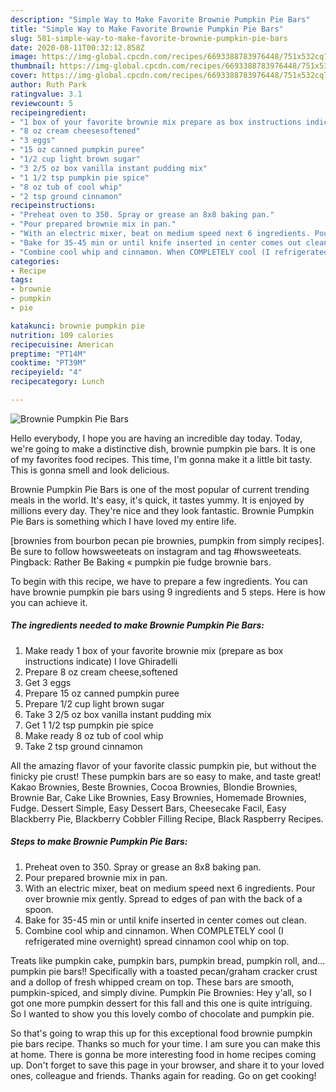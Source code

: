 ```yaml
---
description: "Simple Way to Make Favorite Brownie Pumpkin Pie Bars"
title: "Simple Way to Make Favorite Brownie Pumpkin Pie Bars"
slug: 581-simple-way-to-make-favorite-brownie-pumpkin-pie-bars
date: 2020-08-11T00:32:12.858Z
image: https://img-global.cpcdn.com/recipes/6693388783976448/751x532cq70/brownie-pumpkin-pie-bars-recipe-main-photo.jpg
thumbnail: https://img-global.cpcdn.com/recipes/6693388783976448/751x532cq70/brownie-pumpkin-pie-bars-recipe-main-photo.jpg
cover: https://img-global.cpcdn.com/recipes/6693388783976448/751x532cq70/brownie-pumpkin-pie-bars-recipe-main-photo.jpg
author: Ruth Park
ratingvalue: 3.1
reviewcount: 5
recipeingredient:
- "1 box of your favorite brownie mix prepare as box instructions indicate I love Ghiradelli"
- "8 oz cream cheesesoftened"
- "3 eggs"
- "15 oz canned pumpkin puree"
- "1/2 cup light brown sugar"
- "3 2/5 oz box vanilla instant pudding mix"
- "1 1/2 tsp pumpkin pie spice"
- "8 oz tub of cool whip"
- "2 tsp ground cinnamon"
recipeinstructions:
- "Preheat oven to 350. Spray or grease an 8x8 baking pan."
- "Pour prepared brownie mix in pan."
- "With an electric mixer, beat on medium speed next 6 ingredients. Pour over brownie mix gently. Spread to edges of pan with the back of a spoon."
- "Bake for 35-45 min or until knife inserted in center comes out clean."
- "Combine cool whip and cinnamon. When COMPLETELY cool (I refrigerated mine overnight) spread cinnamon cool whip on top."
categories:
- Recipe
tags:
- brownie
- pumpkin
- pie

katakunci: brownie pumpkin pie 
nutrition: 109 calories
recipecuisine: American
preptime: "PT14M"
cooktime: "PT39M"
recipeyield: "4"
recipecategory: Lunch

---
```



![Brownie Pumpkin Pie Bars](https://img-global.cpcdn.com/recipes/6693388783976448/751x532cq70/brownie-pumpkin-pie-bars-recipe-main-photo.jpg)

Hello everybody, I hope you are having an incredible day today. Today, we're going to make a distinctive dish, brownie pumpkin pie bars. It is one of my favorites food recipes. This time, I'm gonna make it a little bit tasty. This is gonna smell and look delicious.

Brownie Pumpkin Pie Bars is one of the most popular of current trending meals in the world. It's easy, it's quick, it tastes yummy. It is enjoyed by millions every day. They're nice and they look fantastic. Brownie Pumpkin Pie Bars is something which I have loved my entire life.

[brownies from bourbon pecan pie brownies, pumpkin from simply recipes]. Be sure to follow howsweeteats on instagram and tag #howsweeteats. Pingback: Rather Be Baking « pumpkin pie fudge brownie bars.


To begin with this recipe, we have to prepare a few ingredients. You can have brownie pumpkin pie bars using 9 ingredients and 5 steps. Here is how you can achieve it.

<!--inarticleads1-->

##### The ingredients needed to make Brownie Pumpkin Pie Bars:

1. Make ready 1 box of your favorite brownie mix (prepare as box instructions indicate) I love Ghiradelli
1. Prepare 8 oz cream cheese,softened
1. Get 3 eggs
1. Prepare 15 oz canned pumpkin puree
1. Prepare 1/2 cup light brown sugar
1. Take 3 2/5 oz box vanilla instant pudding mix
1. Get 1 1/2 tsp pumpkin pie spice
1. Make ready 8 oz tub of cool whip
1. Take 2 tsp ground cinnamon


All the amazing flavor of your favorite classic pumpkin pie, but without the finicky pie crust! These pumpkin bars are so easy to make, and taste great! Kakao Brownies, Beste Brownies, Cocoa Brownies, Blondie Brownies, Brownie Bar, Cake Like Brownies, Easy Brownies, Homemade Brownies, Fudge. Dessert Simple, Easy Dessert Bars, Cheesecake Facil, Easy Blackberry Pie, Blackberry Cobbler Filling Recipe, Black Raspberry Recipes. 

<!--inarticleads2-->

##### Steps to make Brownie Pumpkin Pie Bars:

1. Preheat oven to 350. Spray or grease an 8x8 baking pan.
1. Pour prepared brownie mix in pan.
1. With an electric mixer, beat on medium speed next 6 ingredients. Pour over brownie mix gently. Spread to edges of pan with the back of a spoon.
1. Bake for 35-45 min or until knife inserted in center comes out clean.
1. Combine cool whip and cinnamon. When COMPLETELY cool (I refrigerated mine overnight) spread cinnamon cool whip on top.


Treats like pumpkin cake, pumpkin bars, pumpkin bread, pumpkin roll, and… pumpkin pie bars!! Specifically with a toasted pecan/graham cracker crust and a dollop of fresh whipped cream on top. These bars are smooth, pumpkin-spiced, and simply divine. Pumpkin Pie Brownies: Hey y&#39;all, so I got one more pumpkin dessert for this fall and this one is quite intriguing. So I wanted to show you this lovely combo of chocolate and pumpkin pie. 

So that's going to wrap this up for this exceptional food brownie pumpkin pie bars recipe. Thanks so much for your time. I am sure you can make this at home. There is gonna be more interesting food in home recipes coming up. Don't forget to save this page in your browser, and share it to your loved ones, colleague and friends. Thanks again for reading. Go on get cooking!
